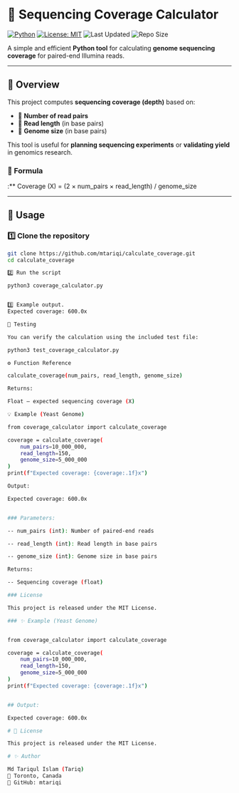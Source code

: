 # 🧬 Sequencing Coverage Calculator

[![Python](https://img.shields.io/badge/Python-3.9%2B-blue.svg)](https://www.python.org/)
[![License: MIT](https://img.shields.io/badge/License-MIT-green.svg)](LICENSE)
![Last Updated](https://img.shields.io/github/last-commit/mtariqi/calculate_coverage?color=yellow)
![Repo Size](https://img.shields.io/github/repo-size/mtariqi/calculate_coverage?color=lightgrey)

A simple and efficient **Python tool** for calculating **genome sequencing coverage** for paired-end Illumina reads.

---

## 📘 Overview

This project computes **sequencing coverage (depth)** based on:

- 🧪 **Number of read pairs**
- 🧬 **Read length** (in base pairs)
- 🧫 **Genome size** (in base pairs)

This tool is useful for **planning sequencing experiments** or **validating yield** in genomics research.

### 🧮 Formula

:** Coverage (X) = (2 × num_pairs × read_length) / genome_size

---
## 🚀 Usage

### 1️⃣ Clone the repository
```bash
git clone https://github.com/mtariqi/calculate_coverage.git
cd calculate_coverage

2️⃣ Run the script

python3 coverage_calculator.py


3️⃣ Example output.
Expected coverage: 600.0x

🧪 Testing

You can verify the calculation using the included test file:

python3 test_coverage_calculator.py

⚙️ Function Reference

calculate_coverage(num_pairs, read_length, genome_size)

Returns:

Float — expected sequencing coverage (X)

💡 Example (Yeast Genome)

from coverage_calculator import calculate_coverage

coverage = calculate_coverage(
    num_pairs=10_000_000,
    read_length=150,
    genome_size=5_000_000
)
print(f"Expected coverage: {coverage:.1f}x")

Output:

Expected coverage: 600.0x


### Parameters:

-- num_pairs (int): Number of paired-end reads

-- read_length (int): Read length in base pairs

-- genome_size (int): Genome size in base pairs

Returns:

-- Sequencing coverage (float)

### License

This project is released under the MIT License.

### ✨ Example (Yeast Genome)


from coverage_calculator import calculate_coverage

coverage = calculate_coverage(
    num_pairs=10_000_000,
    read_length=150,
    genome_size=5_000_000
)
print(f"Expected coverage: {coverage:.1f}x")


## Output:

Expected coverage: 600.0x

# 🧾 License

This project is released under the MIT License.

# ✨ Author

Md Tariqul Islam (Tariq)
📍 Toronto, Canada
🔗 GitHub: mtariqi
